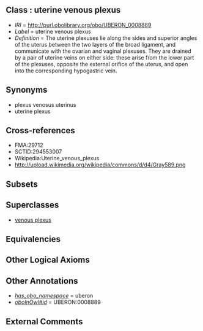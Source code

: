
## Class : uterine venous plexus

 * *IRI* = http://purl.obolibrary.org/obo/UBERON_0008889
 * *Label* = uterine venous plexus
 * *Definition* = The uterine plexuses lie along the sides and superior angles of the uterus between the two layers of the broad ligament, and communicate with the ovarian and vaginal plexuses. They are drained by a pair of uterine veins on either side: these arise from the lower part of the plexuses, opposite the external orifice of the uterus, and open into the corresponding hypogastric vein.

## Synonyms

 * plexus venosus uterinus
 * uterine plexus

## Cross-references

 * FMA:29712
 * SCTID:294553007
 * Wikipedia:Uterine_venous_plexus
 * http://upload.wikimedia.org/wikipedia/commons/d/d4/Gray589.png

## Subsets


## Superclasses

 * [venous plexus](../../UBERON/93/UBERON_0001593.md)

## Equivalencies


## Other Logical Axioms


## Other Annotations

 * *[has_obo_namespace](../../ce/oboInOwl#hasOBONamespace.md)* = uberon
 * *[oboInOwl#id](../../id/oboInOwl#id.md)* = UBERON:0008889

## External Comments

